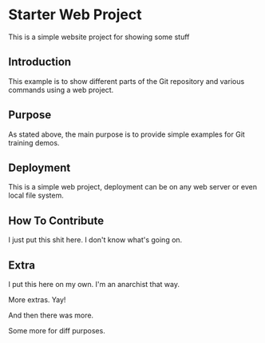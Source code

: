 # Starter Web Project

This is a simple website project for showing some stuff

## Introduction

This example is to show different parts of the Git repository and various commands using a web project.

## Purpose

As stated above, the main purpose is to provide simple examples for Git training demos.

## Deployment

This is a simple web project, deployment can be on any web server or even local file system.

## How To Contribute

I just put this shit here.  I don't know what's going on.

## Extra

I put this here on my own.  I'm an anarchist that way.

More extras.  Yay!

And then there was more.

Some more for diff purposes.